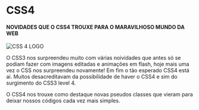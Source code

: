 # CSS4<br>
#### NOVIDADES QUE O CSS4 TROUXE PARA O MARAVILHOSO MUNDO DA WEB<br>
![CSS 4 LOGO](https://www.script-tutorials.com/wp-content/uploads/2013/12/fimg.png)

O CSS3 nos surpreendeu muito com várias noividades que antes só se podiam fazer com imagens editadas e animações em flash, hoje mais uma vez o CSS nos surpreendeu novamente! Em fim o tão esperado CSS4  está aí. Muitos desacreditavam da possibilidade de haver o CSS4 e sim do surgimento do CSS3 level 4. <br>

 O CSS4 nos trouxe como destaque novas pseudos classes que vieram para deixar nossos códigos cada vez mais simples. 
